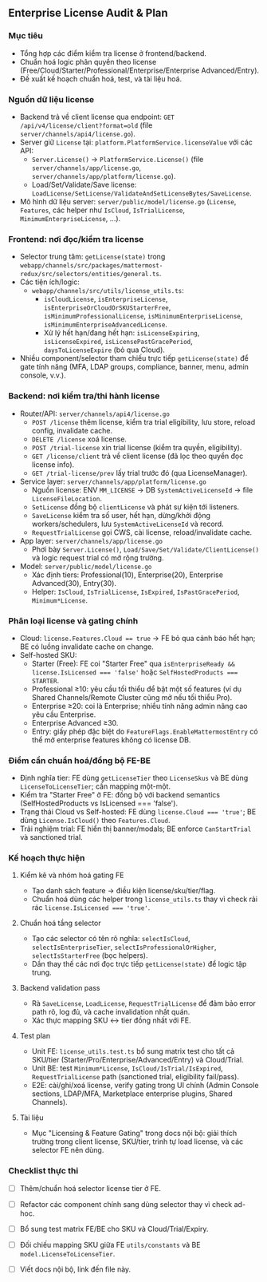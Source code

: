 ## Enterprise License Audit & Plan

### Mục tiêu
- Tổng hợp các điểm kiểm tra license ở frontend/backend.
- Chuẩn hoá logic phân quyền theo license (Free/Cloud/Starter/Professional/Enterprise/Enterprise Advanced/Entry).
- Đề xuất kế hoạch chuẩn hoá, test, và tài liệu hoá.

### Nguồn dữ liệu license
- Backend trả về client license qua endpoint: `GET /api/v4/license/client?format=old` (file `server/channels/api4/license.go`).
- Server giữ `License` tại: `platform.PlatformService.licenseValue` với các API:
  - `Server.License()` → `PlatformService.License()` (file `server/channels/app/license.go`, `server/channels/app/platform/license.go`).
  - Load/Set/Validate/Save license: `LoadLicense/SetLicense/ValidateAndSetLicenseBytes/SaveLicense`.
- Mô hình dữ liệu server: `server/public/model/license.go` (`License`, `Features`, các helper như `IsCloud`, `IsTrialLicense`, `MinimumEnterpriseLicense`, ...).

### Frontend: nơi đọc/kiểm tra license
- Selector trung tâm: `getLicense(state)` trong `webapp/channels/src/packages/mattermost-redux/src/selectors/entities/general.ts`.
- Các tiện ích/logic:
  - `webapp/channels/src/utils/license_utils.ts`:
    - `isCloudLicense`, `isEnterpriseLicense`, `isEnterpriseOrCloudOrSKUStarterFree`, `isMinimumProfessionalLicense`, `isMinimumEnterpriseLicense`, `isMinimumEnterpriseAdvancedLicense`.
    - Xử lý hết hạn/đang hết hạn: `isLicenseExpiring`, `isLicenseExpired`, `isLicensePastGracePeriod`, `daysToLicenseExpire` (bỏ qua Cloud).
- Nhiều component/selector tham chiếu trực tiếp `getLicense(state)` để gate tính năng (MFA, LDAP groups, compliance, banner, menu, admin console, v.v.).

### Backend: nơi kiểm tra/thi hành license
- Router/API: `server/channels/api4/license.go`
  - `POST /license` thêm license, kiểm tra trial eligibility, lưu store, reload config, invalidate cache.
  - `DELETE /license` xoá license.
  - `POST /trial-license` xin trial license (kiểm tra quyền, eligibility).
  - `GET /license/client` trả về client license (đã lọc theo quyền đọc license info).
  - `GET /trial-license/prev` lấy trial trước đó (qua LicenseManager).
- Service layer: `server/channels/app/platform/license.go`
  - Nguồn license: ENV `MM_LICENSE` → DB `SystemActiveLicenseId` → file `LicenseFileLocation`.
  - `SetLicense` đồng bộ `clientLicense` và phát sự kiện tới listeners.
  - `SaveLicense` kiểm tra số user, hết hạn, dừng/khởi động workers/schedulers, lưu `SystemActiveLicenseId` và record.
  - `RequestTrialLicense` gọi CWS, cài license, reload/invalidate cache.
- App layer: `server/channels/app/license.go`
  - Phơi bày `Server.License()`, `Load/Save/Set/Validate/ClientLicense()` và logic request trial có mở rộng trường.
- Model: `server/public/model/license.go`
  - Xác định tiers: Professional(10), Enterprise(20), Enterprise Advanced(30), Entry(30).
  - Helper: `IsCloud`, `IsTrialLicense`, `IsExpired`, `IsPastGracePeriod`, `Minimum*License`.

### Phân loại license và gating chính
- Cloud: `license.Features.Cloud == true` → FE bỏ qua cảnh báo hết hạn; BE có luồng invalidate cache on change.
- Self-hosted SKU:
  - Starter (Free): FE coi "Starter Free" qua `isEnterpriseReady && license.IsLicensed === 'false'` hoặc `SelfHostedProducts === STARTER`.
  - Professional ≥10: yêu cầu tối thiểu để bật một số features (ví dụ Shared Channels/Remote Cluster cũng mở nếu tối thiểu Pro).
  - Enterprise ≥20: coi là Enterprise; nhiều tính năng admin nâng cao yêu cầu Enterprise.
  - Enterprise Advanced ≥30.
  - Entry: giấy phép đặc biệt do `FeatureFlags.EnableMattermostEntry` có thể mở enterprise features không có license DB.

### Điểm cần chuẩn hoá/đồng bộ FE-BE
- Định nghĩa tier: FE dùng `getLicenseTier` theo `LicenseSkus` và BE dùng `LicenseToLicenseTier`; cần mapping một-một.
- Kiểm tra "Starter Free" ở FE: đồng bộ với backend semantics (SelfHostedProducts vs IsLicensed === 'false').
- Trạng thái Cloud vs Self-hosted: FE dùng `license.Cloud === 'true'`; BE dùng `License.IsCloud()` theo `Features.Cloud`.
- Trải nghiệm trial: FE hiển thị banner/modals; BE enforce `CanStartTrial` và sanctioned trial.

### Kế hoạch thực hiện
1) Kiểm kê và nhóm hoá gating FE
   - Tạo danh sách feature → điều kiện license/sku/tier/flag.
   - Chuẩn hoá dùng các helper trong `license_utils.ts` thay vì check rải rác `license.IsLicensed === 'true'`.

2) Chuẩn hoá tầng selector
   - Tạo các selector có tên rõ nghĩa: `selectIsCloud`, `selectIsEnterpriseTier`, `selectIsProfessionalOrHigher`, `selectIsStarterFree` (bọc helpers).
   - Dần thay thế các nơi đọc trực tiếp `getLicense(state)` để logic tập trung.

3) Backend validation pass
   - Rà `SaveLicense`, `LoadLicense`, `RequestTrialLicense` để đảm bảo error path rõ, log đủ, và cache invalidation nhất quán.
   - Xác thực mapping SKU ↔ tier đồng nhất với FE.

4) Test plan
   - Unit FE: `license_utils.test.ts` bổ sung matrix test cho tất cả SKU/tier (Starter/Pro/Enterprise/Advanced/Entry) và Cloud/Trial.
   - Unit BE: test `Minimum*License`, `IsCloud/IsTrial/IsExpired`, `RequestTrialLicense` path (sanctioned trial, eligibility fail/pass).
   - E2E: cài/ghi/xoá license, verify gating trong UI chính (Admin Console sections, LDAP/MFA, Marketplace enterprise plugins, Shared Channels).

5) Tài liệu
   - Mục "Licensing & Feature Gating" trong docs nội bộ: giải thích trường trong client license, SKU/tier, trình tự load license, và các selector FE nên dùng.

### Checklist thực thi
- [ ] Thêm/chuẩn hoá selector license tier ở FE.
- [ ] Refactor các component chính sang dùng selector thay vì check ad-hoc.
- [ ] Bổ sung test matrix FE/BE cho SKU và Cloud/Trial/Expiry.
- [ ] Đối chiếu mapping SKU giữa FE `utils/constants` và BE `model.LicenseToLicenseTier`.
- [ ] Viết docs nội bộ, link đến file này.


